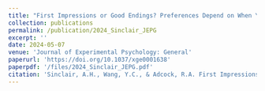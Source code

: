 ```yaml
---
title: "First Impressions or Good Endings? Preferences Depend on When You Ask"
collection: publications
permalink: /publication/2024_Sinclair_JEPG
excerpt: ''
date: 2024-05-07
venue: 'Journal of Experimental Psychology: General'
paperurl: 'https://doi.org/10.1037/xge0001638'
paperpdf: '/files/2024_Sinclair_JEPG.pdf'
citation: 'Sinclair, A.H., Wang, Y.C., & Adcock, R.A. First Impressions or Good Endings? Preferences Depend on When You Ask. J. Exp. Psych. General, 153, 10 (2024). https://doi.org/10.1037/xge0001638'
---
```

